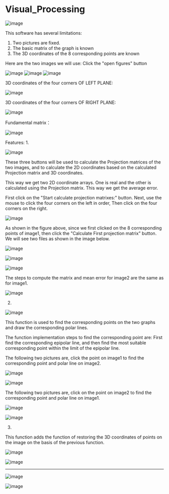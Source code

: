 # Visual_Processing

 ![image](https://user-images.githubusercontent.com/86921341/168400237-e6d83c97-82b9-4919-a9f6-2d9a4041d0cd.png)


This software has several limitations:
1. Two pictures are fixed.
2. The basic matrix of the graph is known
3. The 3D coordinates of the 8 corresponding points are known

Here are the two images we will use:
Click the "open figures" button
 
![image](https://user-images.githubusercontent.com/86921341/168400252-771cbe07-5e93-4a58-9ff4-e540ef9304e4.png)
![image](https://user-images.githubusercontent.com/86921341/168400280-e2705ec6-f84f-4b67-9d39-ba2ecd4dc4d2.png)
![image](https://user-images.githubusercontent.com/86921341/168400293-2c3785ad-5c12-4911-8256-974fddd14229.png)
	

3D coordinates of the four corners OF LEFT PLANE:

 ![image](https://user-images.githubusercontent.com/86921341/168400313-aeba8432-32a3-49d4-b587-548314e7df89.png)

3D coordinates of the four corners OF RIGHT PLANE:

 ![image](https://user-images.githubusercontent.com/86921341/168400339-5d74abdb-ce3e-4a4c-a8a5-c616e427efa2.png)

Fundamental matrix：
 
 ![image](https://user-images.githubusercontent.com/86921341/168400360-a21e35e2-ee21-41d0-b354-343d3b9392e3.png)

 
Features:
1. 

![image](https://user-images.githubusercontent.com/86921341/168400560-65616226-a180-42ff-a991-84f080968c7b.png)


These three buttons will be used to calculate the Projection matrices of the two images, and to calculate the 2D coordinates based on the calculated Projection matrix and 3D coordinates.

This way we get two 2D coordinate arrays. One is real and the other is calculated using the Projection matrix. This way we get the average error.
 
First click on the "Start calculate projection matrixes:" button.
Next, use the mouse to click the four corners on the left in order,
Then click on the four corners on the right.

![image](https://user-images.githubusercontent.com/86921341/168400603-dcd2aae9-3b71-4537-82e4-5de327d8fa38.png)
 
As shown in the figure above, since we first clicked on the 8 corresponding points of image1, then click the "Calculate First projection matrix" button. We will see two files as shown in the image below.
 
![image](https://user-images.githubusercontent.com/86921341/168400615-c13c754c-dc6b-4c95-85ba-443a92633587.png)

![image](https://user-images.githubusercontent.com/86921341/168400620-dea0d152-9b2f-419e-8c7b-ef92eb315319.png)

![image](https://user-images.githubusercontent.com/86921341/168400633-216bc75c-b1e8-452f-98cd-8b0577b9b1e8.png)

 
The steps to compute the matrix and mean error for image2 are the same as for image1.
 
![image](https://user-images.githubusercontent.com/86921341/168400643-67fe2614-23b7-4de3-9701-13dc6d86e2f0.png)


2.	
 
 ![image](https://user-images.githubusercontent.com/86921341/168400648-8015a321-e355-4984-b590-6f817d4c9c0e.png)

This function is used to find the corresponding points on the two graphs and draw the corresponding polar lines.

The function implementation steps to find the corresponding point are:
First find the corresponding epipolar line, and then find the most suitable corresponding point within the limit of the epipolar line.

The following two pictures are, click the point on image1 to find the corresponding point and polar line on image2.

 ![image](https://user-images.githubusercontent.com/86921341/168400668-874202cf-e7f6-49f6-b334-53aad0be9711.png)

![image](https://user-images.githubusercontent.com/86921341/168400684-1a3e4df2-a06e-41e5-82b3-a6902bf5e0ba.png)

 
The following two pictures are, click on the point on image2 to find the corresponding point and polar line on image1.

![image](https://user-images.githubusercontent.com/86921341/168400730-ba51231a-0c7a-4135-a490-33096a61fbb6.png)

![image](https://user-images.githubusercontent.com/86921341/168400816-f4637874-9843-4fc6-b71c-3b43f32d9d9e.png)

 
 
3.
 
This function adds the function of restoring the 3D coordinates of points on the image on the basis of the previous function.
 
 ![image](https://user-images.githubusercontent.com/86921341/168400836-fe9fc530-5d47-4732-bad9-0e09ca06c6cb.png)

![image](https://user-images.githubusercontent.com/86921341/168400843-31cdffe5-3e84-4ff7-abc1-63c30f51ceb5.png)

---------------

![image](https://user-images.githubusercontent.com/86921341/168400862-76ec19b3-6722-401e-84bc-2802a51b926a.png)

![image](https://user-images.githubusercontent.com/86921341/168400875-320ad22b-dd2d-438d-841b-3579d816439e.png)



 
 

